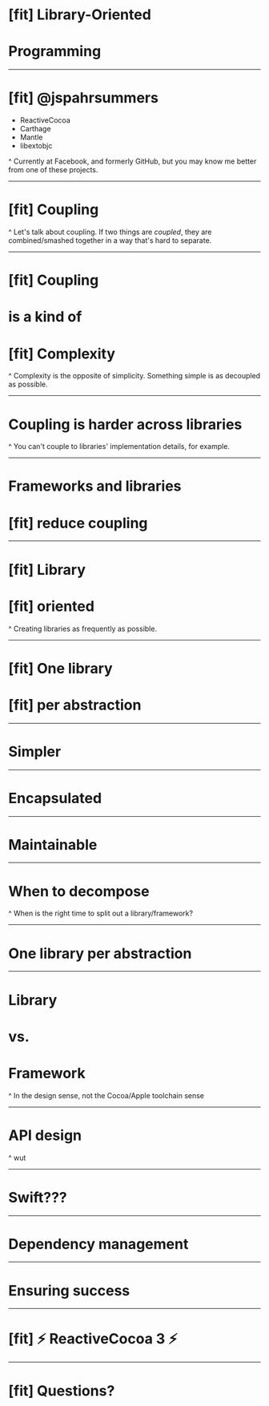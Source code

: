 # [fit] **Library-Oriented**
# Programming

---

# [fit] @jspahrsummers

- ReactiveCocoa
- Carthage
- Mantle
- libextobjc

^ Currently at Facebook, and formerly GitHub, but you may know me better from one of these projects.

---

# [fit] Coupling

^ Let's talk about coupling. If two things are _coupled_, they are combined/smashed together in a way that's hard to separate.

---

# [fit] **Coupling**
# is a kind of
# [fit] **Complexity**

^ Complexity is the opposite of simplicity. Something simple is as decoupled as possible.

---

# Coupling is harder **across libraries**

^ You can't couple to libraries' implementation details, for example.

---

# Frameworks and libraries
# [fit] **reduce coupling**

---

# [fit] Library
# [fit] oriented

^ Creating libraries as frequently as possible.

---

# [fit] **One library**
# [fit] per abstraction

---

# Simpler

---

# Encapsulated

---

# Maintainable

---

# When to decompose

^ When is the right time to split out a library/framework?

---

# One library per abstraction

---

# Library
# vs.
# Framework

^ In the design sense, not the Cocoa/Apple toolchain sense

---

# API design

^ wut

---

# Swift???

---

# Dependency management

---

# Ensuring success

---

# [fit] :zap: ReactiveCocoa 3 :zap:

---

# [fit] Questions?
